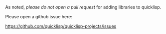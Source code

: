 

As noted, *please do not open a pull request* for adding libraries to quicklisp.

Please open a github issue here:

  https://github.com/quicklisp/quicklisp-projects/issues


